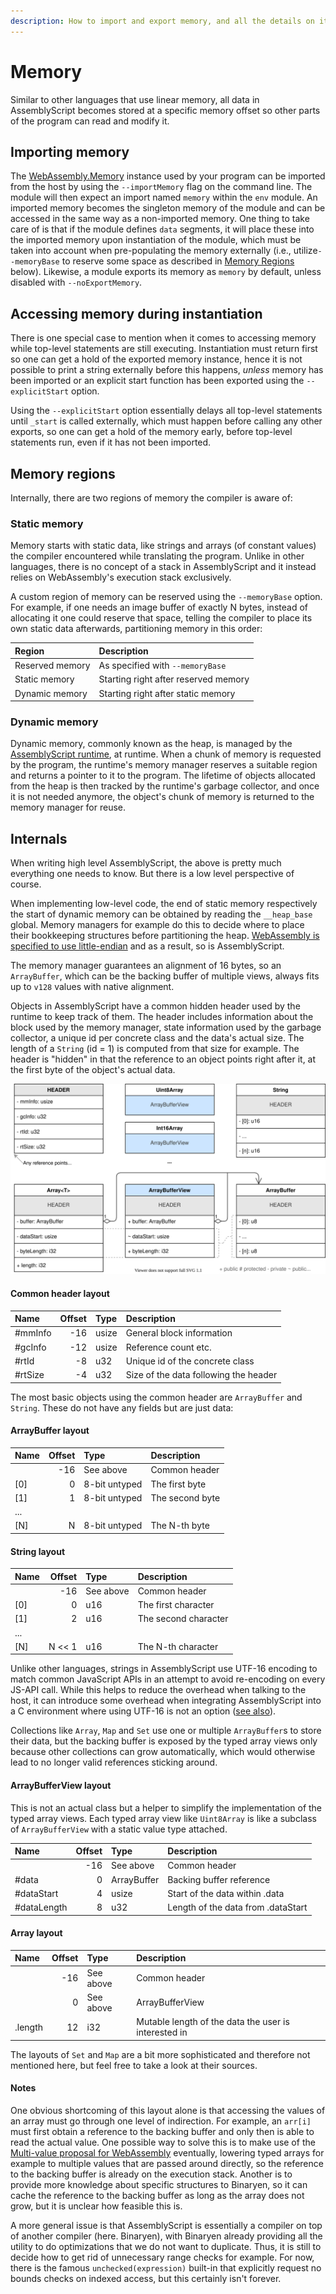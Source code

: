 ```yaml
---
description: How to import and export memory, and all the details on its layout.
---
```


# Memory

Similar to other languages that use linear memory, all data in AssemblyScript becomes stored at a specific memory offset so other parts of the program can read and modify it.

## Importing memory

The [WebAssembly.Memory](https://developer.mozilla.org/en-US/docs/Web/JavaScript/Reference/Global_Objects/WebAssembly/Memory) instance used by your program can be imported from the host by using the `--importMemory` flag on the command line. The module will then expect an import named `memory` within the `env` module. An imported memory becomes the singleton memory of the module and can be accessed in the same way as a non-imported memory. One thing to take care of is that if the module defines `data` segments, it will place these into the imported memory upon instantiation of the module, which must be taken into account when pre-populating the memory externally \(i.e., utilize`--memoryBase` to reserve some space as described in [Memory Regions](./memory.md#memory-regions) below\). Likewise, a module exports its memory as `memory` by default, unless disabled with `--noExportMemory`.

## Accessing memory during instantiation

There is one special case to mention when it comes to accessing memory while top-level statements are still executing. Instantiation must return first so one can get a hold of the exported memory instance, hence it is not possible to print a string externally before this happens, _unless_ memory has been imported or an explicit start function has been exported using the `--explicitStart` option.

Using the `--explicitStart` option essentially delays all top-level statements until `_start` is called externally, which must happen before calling any other exports, so one can get a hold of the memory early, before top-level statements run, even if it has not been imported.

## Memory regions

Internally, there are two regions of memory the compiler is aware of:

### Static memory

Memory starts with static data, like strings and arrays \(of constant values\) the compiler encountered while translating the program. Unlike in other languages, there is no concept of a stack in AssemblyScript and it instead relies on WebAssembly's execution stack exclusively.

A custom region of memory can be reserved using the `--memoryBase` option. For example, if one needs an image buffer of exactly N bytes, instead of allocating it one could reserve that space, telling the compiler to place its own static data afterwards, partitioning memory in this order:

| Region          | Description
| :-------------- | :----------
| Reserved memory | As specified with `--memoryBase`
| Static memory   | Starting right after reserved memory
| Dynamic memory  | Starting right after static memory

### Dynamic memory

Dynamic memory, commonly known as the heap, is managed by the [AssemblyScript runtime](./runtime.md), at runtime. When a chunk of memory is requested by the program, the runtime's memory manager reserves a suitable region and returns a pointer to it to the program. The lifetime of objects allocated from the heap is then tracked by the runtime's garbage collector, and once it is not needed anymore, the object's chunk of memory is returned to the memory manager for reuse.

## Internals

When writing high level AssemblyScript, the above is pretty much everything one needs to know. But there is a low level perspective of course.

When implementing low-level code, the end of static memory respectively the start of dynamic memory can be obtained by reading the `__heap_base` global. Memory managers for example do this to decide where to place their bookkeeping structures before partitioning the heap. [WebAssembly is specified to use little-endian](https://webassembly.github.io/spec/core/syntax/instructions.html#memory-instructions) and as a result, so is AssemblyScript.

The memory manager guarantees an alignment of 16 bytes, so an `ArrayBuffer`, which can be the backing buffer of multiple views, always fits up to `v128` values with native alignment.

Objects in AssemblyScript have a common hidden header used by the runtime to keep track of them. The header includes information about the block used by the memory manager, state information used by the garbage collector, a unique id per concrete class and the data's actual size. The length of a `String` \(id = 1\) is computed from that size for example. The header is "hidden" in that the reference to an object points right after it, at the first byte of the object's actual data.

<img src="images/managedobjectlayout.svg" alt="Managed Object Layout" />

#### Common header layout

| Name    | Offset | Type  | Description
| :------ | -----: | :---- | :----------
| #mmInfo |    -16 | usize | General block information
| #gcInfo |    -12 | usize | Reference count etc.
| #rtId   |     -8 | u32   | Unique id of the concrete class
| #rtSize |     -4 | u32   | Size of the data following the header

The most basic objects using the common header are `ArrayBuffer` and `String`. These do not have any fields but are just data:

#### ArrayBuffer layout

| Name  | Offset | Type          | Description
| :---- | -----: | :------------ | :----------
|       |    -16 | See above     | Common header
| \[0\] |      0 | 8-bit untyped | The first byte
| \[1\] |      1 | 8-bit untyped | The second byte
| ...   |        |               |
| \[N\] |      N | 8-bit untyped | The N-th byte

#### String layout

| Name  | Offset | Type      | Description
| :---- | -----: | :-------- | :----------
|       |    -16 | See above | Common header
| \[0\] |      0 | u16       | The first character
| \[1\] |      2 | u16       | The second character
| ...   |        |           |
| \[N\] | N << 1 | u16       | The N-th character

Unlike other languages, strings in AssemblyScript use UTF-16 encoding to match common JavaScript APIs in an attempt to avoid re-encoding on every JS-API call. While this helps to reduce the overhead when talking to the host, it can introduce some overhead when integrating AssemblyScript into a C environment where using UTF-16 is not an option \([see also](./stdlib/string.md#utf-16-vs-utf-8)\).

Collections like `Array`, `Map` and `Set` use one or multiple `ArrayBuffer`s to store their data, but the backing buffer is exposed by the typed array views only because other collections can grow automatically, which would otherwise lead to no longer valid references sticking around.

#### ArrayBufferView layout

This is not an actual class but a helper to simplify the implementation of the typed array views. Each typed array view like `Uint8Array` is like a subclass of `ArrayBufferView` with a static value type attached.

| Name        | Offset | Type        | Description
| :---------- | -----: | :---------- | :----------
|             |    -16 | See above   | Common header
| #data       |      0 | ArrayBuffer | Backing buffer reference
| #dataStart  |      4 | usize       | Start of the data within .data
| #dataLength |      8 | u32         | Length of the data from .dataStart

#### Array layout

| Name    | Offset | Type      | Description
| :------ | -----: | :-------- | :----------
|         |    -16 | See above | Common header
|         |      0 | See above | ArrayBufferView
| .length |     12 | i32       | Mutable length of the data the user is interested in

The layouts of `Set` and `Map` are a bit more sophisticated and therefore not mentioned here, but feel free to take a look at their sources.

#### Notes

One obvious shortcoming of this layout alone is that accessing the values of an array must go through one level of indirection. For example, an `arr[i]` must first obtain a reference to the backing buffer and only then is able to read the actual value. One possible way to solve this is to make use of the [Multi-value proposal for WebAssembly](https://github.com/WebAssembly/multi-value) eventually, lowering typed arrays for example to multiple values that are passed around directly, so the reference to the backing buffer is already on the execution stack. Another is to provide more knowledge about specific structures to Binaryen, so it can cache the reference to the backing buffer as long as the array does not grow, but it is unclear how feasible this is.

A more general issue is that AssemblyScript is essentially a compiler on top of another compiler \(here. Binaryen\), with Binaryen already providing all the utility to do optimizations that we do not want to duplicate. Thus, it is still to decide how to get rid of unnecessary range checks for example. For now, there is the famous `unchecked(expression)` built-in that explicitly request no bounds checks on indexed access, but this certainly isn't forever.
